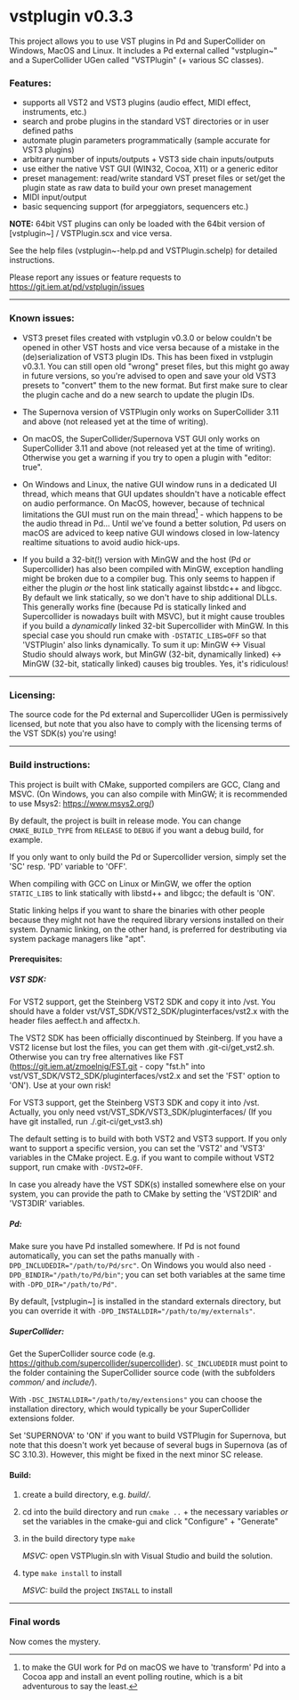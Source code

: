 vstplugin v0.3.3
================

This project allows you to use VST plugins in Pd and SuperCollider on Windows, MacOS and Linux.
It includes a Pd external called "vstplugin~" and a SuperCollider UGen called "VSTPlugin" (+ various SC classes).

### Features:

* supports all VST2 and VST3 plugins (audio effect, MIDI effect, instruments, etc.)
* search and probe plugins in the standard VST directories or in user defined paths
* automate plugin parameters programmatically (sample accurate for VST3 plugins)
* arbitrary number of inputs/outputs + VST3 side chain inputs/outputs
* use either the native VST GUI (WIN32, Cocoa, X11) or a generic editor
* preset management: read/write standard VST preset files or
  set/get the plugin state as raw data to build your own preset management
* MIDI input/output
* basic sequencing support (for arpeggiators, sequencers etc.)


**NOTE:** 64bit VST plugins can only be loaded with the 64bit version of [vstplugin~] / VSTPlugin.scx and vice versa.

See the help files (vstplugin~-help.pd and VSTPlugin.schelp) for detailed instructions.

Please report any issues or feature requests to https://git.iem.at/pd/vstplugin/issues

---

### Known issues:

* VST3 preset files created with vstplugin v0.3.0 or below couldn't be opened in other VST hosts and vice versa because of a mistake in the (de)serialization of VST3 plugin IDs. This has been fixed in vstplugin v0.3.1. You can still open old "wrong" preset files, but this might go away in future versions, so you're advised to open and save your old VST3 presets to "convert" them to the new format. But first make sure to clear the plugin cache and do a new search to update the plugin IDs.

* The Supernova version of VSTPlugin only works on SuperCollider 3.11 and above (not released yet at the time of writing).

* On macOS, the SuperCollider/Supernova VST GUI only works on SuperCollider 3.11 and above (not released yet at the time of writing). Otherwise you get a warning if you try to open a plugin with "editor: true".

* On Windows and Linux, the native GUI window runs in a dedicated UI thread, which means
that GUI updates shouldn't have a noticable effect on audio performance.
On MacOS, however, because of technical limitations the GUI must run on
the main thread[^1] - which happens to be the audio thread in Pd...
Until we've found a better solution, Pd users on macOS are adviced to keep native GUI
windows closed in low-latency realtime situations to avoid audio hick-ups.

* If you build a 32-bit(!) version with MinGW and the host (Pd or Supercollider) has also been compiled with MinGW, exception handling might be broken due to a compiler bug.
This only seems to happen if either the plugin *or* the host link statically against libstdc++ and libgcc. By default we link statically, so we don't have to ship
additional DLLs. This generally works fine (because Pd is statically linked and Supercollider is nowadays built with MSVC), but it might cause troubles if you build a *dynamically* linked 32-bit Supercollider with MinGW.
In this special case you should run cmake with `-DSTATIC_LIBS=OFF` so that 'VSTPlugin' also links dynamically.
To sum it up: MinGW <-> Visual Studio should always work, but MinGW (32-bit, dynamically linked) <-> MinGW (32-bit, statically linked) causes big troubles. Yes, it's ridiculous!

[^1]: to make the GUI work for Pd on macOS we have to 'transform' Pd into a Cocoa app
and install an event polling routine, which is a bit adventurous to say the least.

---

### Licensing:

The source code for the Pd external and Supercollider UGen is permissively licensed, but note that you also have to comply with the licensing terms of the VST SDK(s) you're using!

---

### Build instructions:

This project is built with CMake, supported compilers are GCC, Clang and MSVC.
(On Windows, you can also compile with MinGW; it is recommended to use Msys2: https://www.msys2.org/)

By default, the project is built in release mode. You can change `CMAKE_BUILD_TYPE` from `RELEASE` to `DEBUG` if you want a debug build, for example.

If you only want to only build the Pd or Supercollider version, simply set the 'SC' resp. 'PD' variable to 'OFF'.

When compiling with GCC on Linux or MinGW, we offer the option `STATIC_LIBS` to link statically with libstd++ and libgcc; the default is 'ON'.

Static linking helps if you want to share the binaries with other people because they might not have the required library versions installed on their system.
Dynamic linking, on the other hand, is preferred for destributing via system package managers like "apt".

#### Prerequisites:

##### VST SDK:

For VST2 support, get the Steinberg VST2 SDK and copy it into /vst.
You should have a folder vst/VST_SDK/VST2_SDK/pluginterfaces/vst2.x with the header files aeffect.h and affectx.h.

The VST2 SDK has been officially discontinued by Steinberg. If you have a VST2 license but lost the files, you can get them with .git-ci/get_vst2.sh.
Otherwise you can try free alternatives like FST (https://git.iem.at/zmoelnig/FST.git - copy "fst.h" into vst/VST_SDK/VST2_SDK/pluginterfaces/vst2.x and set the 'FST' option to 'ON').
Use at your own risk!

For VST3 support, get the Steinberg VST3 SDK and copy it into /vst.
Actually, you only need vst/VST_SDK/VST3_SDK/pluginterfaces/
(If you have git installed, run ./.git-ci/get_vst3.sh)

The default setting is to build with both VST2 and VST3 support.
If you only want to support a specific version, you can set the 'VST2' and 'VST3' variables in the CMake project.
E.g. if  you want to compile without VST2 support, run cmake with `-DVST2=OFF`.

In case you already have the VST SDK(s) installed somewhere else on your system,
you can provide the path to CMake by setting the 'VST2DIR' and 'VST3DIR' variables.

##### Pd:

Make sure you have Pd installed somewhere. If Pd is not found automatically, you can set the paths manually with `-DPD_INCLUDEDIR="/path/to/Pd/src"`.
On Windows you would also need `-DPD_BINDIR="/path/to/Pd/bin"`; you can set both variables at the same time with `-DPD_DIR="/path/to/Pd"`.

By default, [vstplugin~] is installed in the standard externals directory, but you can override it with `-DPD_INSTALLDIR="/path/to/my/externals"`.

##### SuperCollider:

Get the SuperCollider source code (e.g. https://github.com/supercollider/supercollider).
`SC_INCLUDEDIR` must point to the folder containing the SuperCollider source code (with the subfolders *common/* and *include/*).

With `-DSC_INSTALLDIR="/path/to/my/extensions"` you can choose the installation directory, which would typically be your SuperCollider extensions folder.

Set 'SUPERNOVA' to 'ON' if you want to build VSTPlugin for Supernova, but note that this doesn't work yet because of several bugs in Supernova (as of SC 3.10.3).
However, this might be fixed in the next minor SC release.

#### Build:

1)	create a build directory, e.g. *build/*.
2)	cd into the build directory and run `cmake ..` + the necessary variables
	*or* set the variables in the cmake-gui and click "Configure" + "Generate"
3)	in the build directory type `make`

	*MSVC:* open VSTPlugin.sln with Visual Studio and build the solution.

4)	type `make install` to install

	*MSVC:* build the project `INSTALL` to install

---

### Final words

Now comes the mystery.
